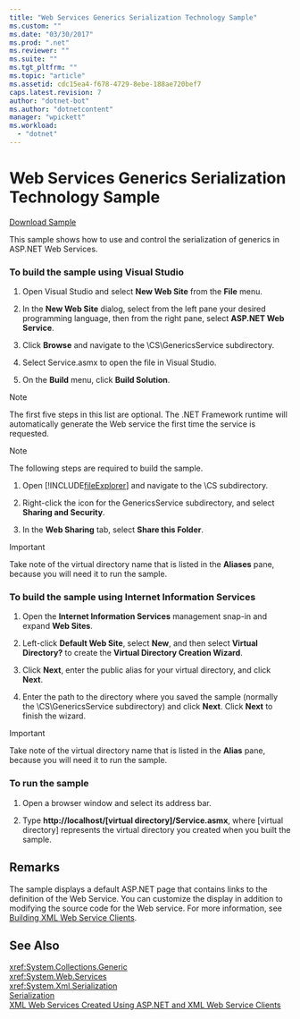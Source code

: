 ```yaml
---
title: "Web Services Generics Serialization Technology Sample"
ms.custom: ""
ms.date: "03/30/2017"
ms.prod: ".net"
ms.reviewer: ""
ms.suite: ""
ms.tgt_pltfrm: ""
ms.topic: "article"
ms.assetid: cdc15ea4-f678-4729-8ebe-188ae720bef7
caps.latest.revision: 7
author: "dotnet-bot"
ms.author: "dotnetcontent"
manager: "wpickett"
ms.workload: 
  - "dotnet"
---
```

# Web Services Generics Serialization Technology Sample
[Download Sample](http://download.microsoft.com/download/4/7/B/47B2164C-E780-4B10-8DE4-2CB5B886E0A6/Technologies/Serialization/Xml%20Serialization/GenericsSerialization.zip.exe)  
  
 This sample shows how to use and control the serialization of generics in ASP.NET Web Services.  
  
### To build the sample using Visual Studio  
  
1.  Open Visual Studio and select **New Web Site** from the **File** menu.  
  
2.  In the **New Web Site** dialog, select from the left pane your desired programming language, then from the right pane, select **ASP.NET Web Service**.  
  
3.  Click **Browse** and navigate to the \CS\GenericsService subdirectory.  
  
4.  Select Service.asmx to open the file in Visual Studio.  
  
5.  On the **Build** menu, click **Build Solution**.  
  
> [!NOTE]
>  The first five steps in this list are optional. The .NET Framework runtime will automatically generate the Web service the first time the service is requested.  
  
> [!NOTE]
>  The following steps are required to build the sample.  
  
1.  Open [!INCLUDE[fileExplorer](../../../includes/fileexplorer-md.md)] and navigate to the \CS subdirectory.  
  
2.  Right-click the icon for the GenericsService subdirectory, and select **Sharing and Security**.  
  
3.  In the **Web Sharing** tab, select **Share this Folder**.  
  
> [!IMPORTANT]
>  Take note of the virtual directory name that is listed in the **Aliases** pane, because you will need it to run the sample.  
  
### To build the sample using Internet Information Services  
  
1.  Open the **Internet Information Services** management snap-in and expand **Web Sites**.  
  
2.  Left-click **Default Web Site**, select **New**, and then select **Virtual Directory?** to create the **Virtual Directory Creation Wizard**.  
  
3.  Click **Next**, enter the public alias for your virtual directory, and click **Next**.  
  
4.  Enter the path to the directory where you saved the sample (normally the \CS\GenericsService subdirectory) and click **Next**. Click **Next** to finish the wizard.  
  
> [!IMPORTANT]
>  Take note of the virtual directory name that is listed in the **Alias** pane, because you will need it to run the sample.  
  
### To run the sample  
  
1.  Open a browser window and select its address bar.  
  
2.  Type **http://localhost/[virtual directory]/Service.asmx**, where [virtual directory] represents the virtual directory you created when you built the sample.  
  
## Remarks  
 The sample displays a default ASP.NET page that contains links to the definition of the Web Service. You can customize the display in addition to modifying the source code for the Web service. For more information, see [Building XML Web Service Clients](http://msdn.microsoft.com/en-us/c606f3cb-4111-45b4-ae42-9300420fa16c).  
  
## See Also  
 <xref:System.Collections.Generic>  
 <xref:System.Web.Services>  
 <xref:System.Xml.Serialization>  
 [Serialization](../../../docs/standard/serialization/index.md)  
 [XML Web Services Created Using ASP.NET and XML Web Service Clients](http://msdn.microsoft.com/en-us/1e64af78-d705-4384-b08d-591a45f4379c)
